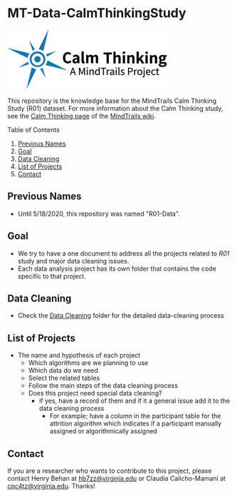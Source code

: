 # MT-Data-CalmThinkingStudy

![Image](LogoCalmThinking.png)

This repository is the knowledge base for the MindTrails Calm Thinking Study (R01) dataset. For more information about the Calm Thinking study, see the [Calm Thinking page](https://sites.google.com/a/virginia.edu/mindtrails-wiki/studies/calmthinking) of the [MindTrails wiki](https://sites.google.com/a/virginia.edu/mindtrails-wiki/).

Table of Contents
1. [Previous Names](#previous-names)
2. [Goal](#goal)
3. [Data Cleaning](#data-cleaning)
4. [List of Projects](#list-of-projects)
5. [Contact](#contact)

## Previous Names
- Until 5/18/2020, this repository was named "R01-Data".

## Goal
- We try to have a one document to address all the projects related to _R01_ study and major data cleaning issues.
- Each data analysis project has its own folder that contains the code specific to that project.

## Data Cleaning
- Check the [Data Cleaning](https://github.com/TeachmanLab/R01-Data/tree/master/Data%20Cleaning) folder for the detailed data-cleaning process

## List of Projects
- The name and hypothesis of each project
  - Which algorithms are we planning to use
  - Which data do we need
  - Select the related tables
  - Follow the main steps of the data cleaning process
  - Does this project need special data cleaning?
    - if yes, have a record of them and if it a general issue add it to the data cleaning process
        - For example; have a column in the participant table for the attrition algorithm which indicates if a participant manually assigned or algorithmically assigned 

## Contact
If you are a researcher who wants to contribute to this project, please contact Henry Behan at hb7zz@virginia.edu or Claudia Calicho-Mamani at cpc4tz@virginia.edu. Thanks!
